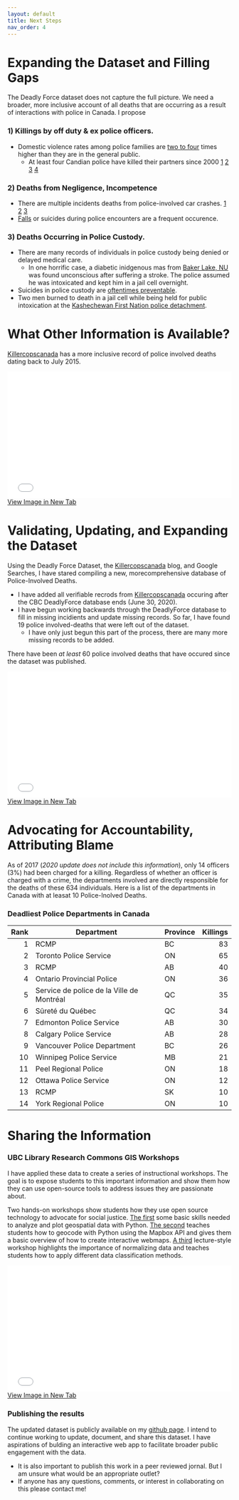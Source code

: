 ```yaml
---
layout: default
title: Next Steps
nav_order: 4
---
```

# Expanding the Dataset and Filling Gaps

The Deadly Force dataset does not capture the full picture.  We need a broader, more inclusive account of all deaths that are occurring as a result of interactions with police in Canada.  I propose  

### 1) Killings by off duty & ex police officers.
* Domestic violence rates among police families are [two to four](https://www.theatlantic.com/national/archive/2014/09/police-officers-who-hit-their-wives-or-girlfriends/380329/) times higher than they are in the general public.
  * At least four Candian police have killed their partners since 2000 [1](https://www.thestar.com/news/2007/10/31/wills_found_guilty_of_murdering_mistress.html) [2](https://globalnews.ca/news/7643929/former-b-c-cop-granted-escorted-temporary-absences/) [3](https://www.cbc.ca/news/canada/ex-rcmp-officer-convicted-of-murder-1.305479) [4](https://www.cbc.ca/news/canada/edmonton/former-mountie-found-not-criminally-responsible-in-wife-s-death-1.1304062)
  

### 2) Deaths from Negligence, Incompetence
* There are multiple incidents deaths from police-involved car crashes. [1](https://www.cbc.ca/news/canada/montreal/man-dies-police-custody-puvirnituq-1.4091914) [2](https://barrie.ctvnews.ca/pedestrian-struck-and-killed-by-an-unmarked-opp-vehicle-in-midland-1.5124667?cache=) [3](https://www.bei.gouv.qc.ca/actualites/detail/mise-a-jour-concernant-levenement-survenu-a-mont-laurier-le-13-octobre-lidentite-du-civil-decede.html)
* [Falls](https://en.wikipedia.org/wiki/Death_of_Regis_Korchinski-Paquet) or suicides during police encounters are a frequent occurence.

### 3) Deaths Occurring in Police Custody.
* There are many records of individuals in police custody being denied or delayed medical care.
  * In one horrific case, a diabetic inidgenous mas from [Baker Lake, NU](https://www.cbc.ca/news/canada/north/paul-kayuryuk-baker-lake-inquest-1.4231300) was found unconscious after suffering a stroke.  The police assumed he was intoxicated and kept him in a jail cell overnight.
* Suicides in police custody are [oftentimes preventable](https://www.theglobeandmail.com/news/politics/womans-death-in-custody-exposes-indigenous-policing-issues/article32694835/).
* Two men burned to death in a jail cell while being held for public intoxication at the [Kashechewan First Nation police detachment](https://www.cbc.ca/news/canada/kashechewan-fire-inquest-calls-for-more-funds-for-police-stations-training-1.819764).


# What Other Information is Available?
[Killercopscanada](https://killercopscanada.wordpress.com/) has a more inclusive record of police involved deaths dating back to July 2015.

<div style="overflow: hidden;
  padding-top: 56.25%;
  position: relative">
  <iframe src="killercopscanada.png" title="Processes" scrolling="no" frameborder="0"
    style="border: 0;
   height: 100%;
   left: 0;
   position: absolute;
   top: 0;
   width: 100%;">
   <p>Your browser does not support iframes.</p>
 </iframe>
</div>
<a href="killercopscanada.png" target="_blank">View Image in New Tab</a>


# Validating, Updating, and Expanding the Dataset
Using the Deadly Force Dataset, the [Killercopscanada](https://killercopscanada.wordpress.com/) blog, and Google Searches, I have stared compiling a new, morecomprehensive database of Police-Involved Deaths.
* I have added all verifiable recrods from [Killercopscanada](https://killercopscanada.wordpress.com/) occuring after the CBC DeadlyForce database ends (June 30, 2020).
* I have begun working backwards through the DeadlyForce database to fill in missing incidients and update missing records.  So far, I have found 19 police involved-deaths that were left out of the dataset.  
  * I have only just begun this part of the process, there are many more missing records to be added.

There have been *at least* 60 police involved deaths that have occured since the dataset was published.

<div style="overflow: hidden;
  padding-top: 56.25%;
  position: relative">
  <iframe src="CA_Trendline.png" title="Processes" scrolling="no" frameborder="0"
    style="border: 0;
   height: 100%;
   left: 0;
   position: absolute;
   top: 0;
   width: 100%;">
   <p>Your browser does not support iframes.</p>
 </iframe>
</div>
<a href="CA_Trendline.png" target="_blank">View Image in New Tab</a>

# Advocating for Accountability, Attributing Blame

As of 2017 (*2020 update does not include this information*), only 14 officers (3%) had been charged for a killing.  Regardless of whether an officer is charged with a crime, the departments involved are directly responsible for the deaths of these 634 individuals.  Here is a list of the departments in Canada with at leasat 10 Police-Inolved Deaths.

### Deadliest Police Departments in Canada

|Rank|               Department                |Province|Killings|
|---:|-----------------------------------------|--------|-------:|
|   1|RCMP                                     |BC      |      83|
|   2|Toronto Police Service                   |ON      |      65|
|   3|RCMP                                     |AB      |      40|
|   4|Ontario Provincial Police                |ON      |      36|
|   5|Service de police de la Ville de Montréal|QC      |      35|
|   6|Sûreté du Québec                         |QC      |      34|
|   7|Edmonton Police Service                  |AB      |      30|
|   8|Calgary Police Service                   |AB      |      28|
|   9|Vancouver Police Department              |BC      |      26|
|  10|Winnipeg Police Service                  |MB      |      21|
|  11|Peel Regional Police                     |ON      |      18|
|  12|Ottawa Police Service                    |ON      |      12|
|  13|RCMP                                     |SK      |      10|
|  14|York Regional Police                     |ON      |      10|

# Sharing the Information  

### UBC Library Research Commons GIS Workshops

I have applied these data to create a series of instructional workshops.  The goal is to expose students to this important information and show them how they can use open-source tools to address issues they are passionate about.

Two hands-on workshops show students how they use open source technology to advocate for social justice.  [The first](https://ubc-library-rc.github.io/Geospatial-Analysis-Visualization-with-Python/) some basic skills needed to analyze and plot geospatial data with Python.  [The second](https://ubc-library-rc.github.io/Geocoding-Web-Mapping-with-Python/) teaches students how to geocode with Python using the Mapbox API and gives them a basic overview of how to create interactive webmaps.
[A third](https://ubc-lib-geo.github.io/Data-Normalization-Classification/) lecture-style workshop highlights the importance of normalizing data and teaches students how to apply different data classification methods.

<div style="overflow: hidden;
  padding-top: 56.25%;
  position: relative">
  <iframe src="ImportanceOfNormalizing.png" title="Processes" scrolling="no" frameborder="0"
    style="border: 0;
   height: 100%;
   left: 0;
   position: absolute;
   top: 0;
   width: 100%;">
   <p>Your browser does not support iframes.</p>
 </iframe>
</div>
<a href="ImportanceOfNormalizing.png" target="_blank">View Image in New Tab</a>

### Publishing the results

The updated dataset is publicly available on my [github page](https://github.com/June-Spaceboots/Police_Involved_Deaths_Canada/tree/main/Inputs).  I intend to continue working to update, document, and share this dataset.  I have aspirations of bulding an interactive web app to facilitate broader public engagement with the data.
* It is also important to publish this work in a peer reviewed jornal.  But I am unsure what would be an appropriate outlet?
* If anyone has any questions, comments, or interest in collaborating on this please contact me!  


